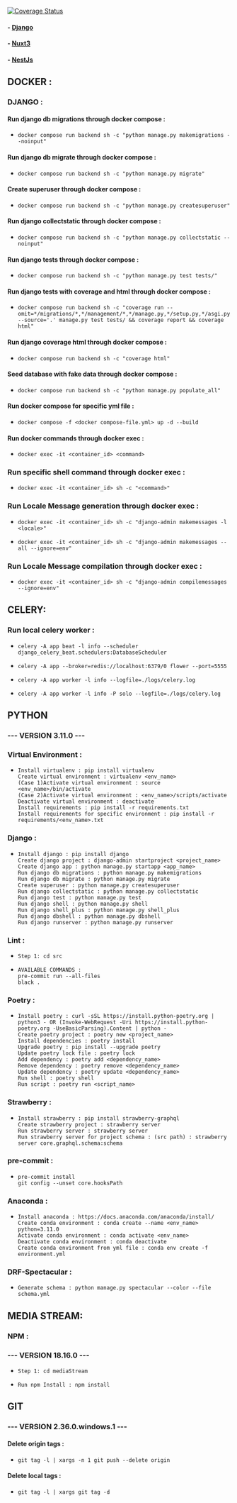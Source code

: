 [![Coverage Status](https://coveralls.io/repos/github/vasilistotskas/grooveshop-django-api/badge.svg?branch=main)](https://coveralls.io/github/vasilistotskas/grooveshop-django-api?branch=main)
####   -    [Django](https://github.com/vasilistotskas/grooveshop-django-api)
####   -    [Nuxt3](https://github.com/vasilistotskas/grooveshop-storefront-ui-node-nuxt)
####   -    [NestJs](https://github.com/vasilistotskas/grooveshop-media-stream)

## DOCKER :
   ### DJANGO :
   #### Run django db migrations through docker compose :
   -     docker compose run backend sh -c "python manage.py makemigrations --noinput"

   #### Run django db migrate through docker compose :
   -     docker compose run backend sh -c "python manage.py migrate"

   #### Create superuser through docker compose :
   -     docker compose run backend sh -c "python manage.py createsuperuser"

   #### Run django collectstatic through docker compose :
   -     docker compose run backend sh -c "python manage.py collectstatic --noinput"

   #### Run django tests through docker compose :
   -     docker compose run backend sh -c "python manage.py test tests/"

   #### Run django tests with coverage and html through docker compose :
   -     docker compose run backend sh -c "coverage run --omit=*/migrations/*,*/management/*,*/manage.py,*/setup.py,*/asgi.py,*/wsgi.py --source='.' manage.py test tests/ && coverage report && coverage html"

   #### Run django coverage html through docker compose :
   -     docker compose run backend sh -c "coverage html"

   #### Seed database with fake data through docker compose :
   -     docker compose run backend sh -c "python manage.py populate_all"

   #### Run docker compose for specific yml file :
   -     docker compose -f <docker compose-file.yml> up -d --build

   #### Run docker commands through docker exec :
   -     docker exec -it <container_id> <command>

   ### Run specific shell command through docker exec :
   -     docker exec -it <container_id> sh -c "<command>"

   ### Run Locale Message generation through docker exec :
   -     docker exec -it <container_id> sh -c "django-admin makemessages -l <locale>"
   -     docker exec -it <container_id> sh -c "django-admin makemessages --all --ignore=env"

   ### Run Locale Message compilation through docker exec :
   -     docker exec -it <container_id> sh -c "django-admin compilemessages --ignore=env"


## CELERY:
  ### Run local celery worker :
  -     celery -A app beat -l info --scheduler django_celery_beat.schedulers:DatabaseScheduler
  -     celery -A app --broker=redis://localhost:6379/0 flower --port=5555
  -     celery -A app worker -l info --logfile=./logs/celery.log
  -     celery -A app worker -l info -P solo --logfile=./logs/celery.log

## PYTHON
  ### --- VERSION 3.11.0 ---
  ### Virtual Environment :
   -     Install virtualenv : pip install virtualenv
         Create virtual environment : virtualenv <env_name>
         (Case 1)Activate virtual environment : source <env_name>/bin/activate
         (Case 2)Activate virtual environment : <env_name>/scripts/activate
         Deactivate virtual environment : deactivate
         Install requirements : pip install -r requirements.txt
         Install requirements for specific environment : pip install -r requirements/<env_name>.txt

  ### Django :
  -     Install django : pip install django
        Create django project : django-admin startproject <project_name>
        Create django app : python manage.py startapp <app_name>
        Run django db migrations : python manage.py makemigrations
        Run django db migrate : python manage.py migrate
        Create superuser : python manage.py createsuperuser
        Run django collectstatic : python manage.py collectstatic
        Run django test : python manage.py test
        Run django shell : python manage.py shell
        Run django shell_plus : python manage.py shell_plus
        Run django dbshell : python manage.py dbshell
        Run django runserver : python manage.py runserver

  ### Lint :
  -     Step 1: cd src
  -     AVAILABLE COMMANDS :
        pre-commit run --all-files
        black .

  ### Poetry :
  -     Install poetry : curl -sSL https://install.python-poetry.org | python3 - OR (Invoke-WebRequest -Uri https://install.python-poetry.org -UseBasicParsing).Content | python -
        Create poetry project : poetry new <project_name>
        Install dependencies : poetry install
        Upgrade poetry : pip install --upgrade poetry
        Update poetry lock file : poetry lock
        Add dependency : poetry add <dependency_name>
        Remove dependency : poetry remove <dependency_name>
        Update dependency : poetry update <dependency_name>
        Run shell : poetry shell
        Run script : poetry run <script_name>

  ### Strawberry :
  -     Install strawberry : pip install strawberry-graphql
        Create strawberry project : strawberry server
        Run strawberry server : strawberry server
        Run strawberry server for project schema : (src path) : strawberry server core.graphql.schema:schema

  ### pre-commit :
  -     pre-commit install
        git config --unset core.hooksPath

  ### Anaconda :
  -     Install anaconda : https://docs.anaconda.com/anaconda/install/
        Create conda environment : conda create --name <env_name> python=3.11.0
        Activate conda environment : conda activate <env_name>
        Deactivate conda environment : conda deactivate
        Create conda environment from yml file : conda env create -f environment.yml

  ### DRF-Spectacular :
  -     Generate schema : python manage.py spectacular --color --file schema.yml


## MEDIA STREAM:
  ### NPM :
   ### --- VERSION 18.16.0 ---
   -     Step 1: cd mediaStream
   -     Run npm Install : npm install


## GIT
  ### --- VERSION 2.36.0.windows.1 ---
   #### Delete origin tags :
   -     git tag -l | xargs -n 1 git push --delete origin
   #### Delete local tags :
   -     git tag -l | xargs git tag -d
